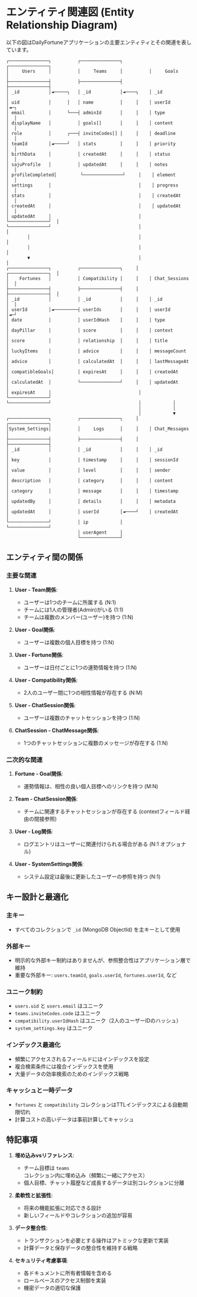# エンティティ関連図 (Entity Relationship Diagram)

以下の図はDailyFortuneアプリケーションの主要エンティティとその関連を表しています。

```
┌───────────────┐          ┌───────────────┐          ┌───────────────┐
│     Users     │          │     Teams     │          │     Goals     │
├───────────────┤          ├───────────────┤          ├───────────────┤
│ _id           │◄─────┐   │ _id           │◄────┐    │ _id           │
│ uid           │      │   │ name          │     │    │ userId        │◄─┐
│ email         │      └───┤ adminId       │     │    │ type          │  │
│ displayName   │          │ goals[]       │     │    │ content       │  │
│ role          │      ┌───┤ inviteCodes[] │     │    │ deadline      │  │
│ teamId        │◄─────┘   │ stats         │     │    │ priority      │  │
│ birthData     │          │ createdAt     │     │    │ status        │  │
│ sajuProfile   │          │ updatedAt     │     │    │ notes         │  │
│ profileCompleted│         └───────────────┘     │    │ element       │  │
│ settings      │                                 │    │ progress      │  │
│ stats         │                                 │    │ createdAt     │  │
│ createdAt     │                                 │    │ updatedAt     │  │
│ updatedAt     │                                 │    └───────────────┘  │
└───────────────┘                                 │                       │
        │                                         │                       │
        │                                         │                       │
        ▼                                         │                       │
┌───────────────┐          ┌───────────────┐     │    ┌───────────────┐  │
│    Fortunes   │          │ Compatibility │     │    │ Chat_Sessions │  │
├───────────────┤          ├───────────────┤     │    ├───────────────┤  │
│ _id           │          │ _id           │     │    │ _id           │  │
│ userId        │◄─────────┤ userIds       │     │    │ userId        │◄─┘
│ date          │          │ userIdHash    │     │    │ type          │
│ dayPillar     │          │ score         │     │    │ context       │
│ score         │          │ relationship  │     │    │ title         │
│ luckyItems    │          │ advice        │     │    │ messageCount  │
│ advice        │          │ calculatedAt  │     │    │ lastMessageAt │
│ compatibleGoals│         │ expiresAt     │     │    │ createdAt     │
│ calculatedAt  │          └───────────────┘     │    │ updatedAt     │
│ expiresAt     │                                 │    └───────────────┘
└───────────────┘                                 │            │
                                                  │            │
                                                  │            ▼
┌───────────────┐          ┌───────────────┐     │    ┌───────────────┐
│System_Settings│          │     Logs      │     │    │ Chat_Messages │
├───────────────┤          ├───────────────┤     │    ├───────────────┤
│ _id           │          │ _id           │     │    │ _id           │
│ key           │          │ timestamp     │     │    │ sessionId     │
│ value         │          │ level         │     │    │ sender        │
│ description   │          │ category      │     │    │ content       │
│ category      │          │ message       │     │    │ timestamp     │
│ updatedBy     │          │ details       │     │    │ metadata      │
│ updatedAt     │          │ userId        │◄────┘    │ createdAt     │
└───────────────┘          │ ip            │          └───────────────┘
                           │ userAgent     │
                           └───────────────┘
```

## エンティティ間の関係

### 主要な関連

1. **User - Team関係**:
   - ユーザーは1つのチームに所属する (N:1)
   - チームには1人の管理者(Admin)がいる (1:1)
   - チームは複数のメンバー(ユーザー)を持つ (1:N)

2. **User - Goal関係**:
   - ユーザーは複数の個人目標を持つ (1:N)

3. **User - Fortune関係**:
   - ユーザーは日付ごとに1つの運勢情報を持つ (1:N)

4. **User - Compatibility関係**:
   - 2人のユーザー間に1つの相性情報が存在する (N:M)

5. **User - ChatSession関係**:
   - ユーザーは複数のチャットセッションを持つ (1:N)

6. **ChatSession - ChatMessage関係**:
   - 1つのチャットセッションに複数のメッセージが存在する (1:N)

### 二次的な関連

1. **Fortune - Goal関係**:
   - 運勢情報は、相性の良い個人目標へのリンクを持つ (M:N)

2. **Team - ChatSession関係**:
   - チームに関連するチャットセッションが存在する (contextフィールド経由の間接参照)

3. **User - Log関係**:
   - ログエントリはユーザーに関連付けられる場合がある (N:1 オプショナル)

4. **User - SystemSettings関係**:
   - システム設定は最後に更新したユーザーの参照を持つ (N:1)

## キー設計と最適化

### 主キー
- すべてのコレクションで `_id` (MongoDB ObjectId) を主キーとして使用

### 外部キー
- 明示的な外部キー制約はありませんが、参照整合性はアプリケーション層で維持
- 重要な外部キー: `users.teamId`, `goals.userId`, `fortunes.userId`, など

### ユニーク制約
- `users.uid` と `users.email` はユニーク
- `teams.inviteCodes.code` はユニーク
- `compatibility.userIdHash` はユニーク（2人のユーザーIDのハッシュ）
- `system_settings.key` はユニーク

### インデックス最適化
- 頻繁にアクセスされるフィールドにはインデックスを設定
- 複合検索条件には複合インデックスを使用
- 大量データの効率検索のためのインデックス戦略

### キャッシュと一時データ
- `fortunes` と `compatibility` コレクションはTTLインデックスによる自動期限切れ
- 計算コストの高いデータは事前計算してキャッシュ

## 特記事項

1. **埋め込みvsリファレンス**:
   - チーム目標は `teams` コレクション内に埋め込み（頻繁に一緒にアクセス）
   - 個人目標、チャット履歴など成長するデータは別コレクションに分離

2. **柔軟性と拡張性**:
   - 将来の機能拡張に対応できる設計
   - 新しいフィールドやコレクションの追加が容易

3. **データ整合性**:
   - トランザクションを必要とする操作はアトミックな更新で実装
   - 計算データと保存データの整合性を維持する戦略

4. **セキュリティ考慮事項**:
   - 各ドキュメントに所有者情報を含める
   - ロールベースのアクセス制御を実装
   - 機密データの適切な保護